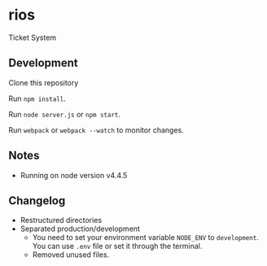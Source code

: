 # rios
Ticket System

## Development

Clone this repository

Run `npm install`.

Run `node server.js` or `npm start`.

Run `webpack` or `webpack --watch` to monitor changes.


## Notes

* Running on node version v4.4.5

## Changelog

* Restructured directories
* Separated production/development
    * You need to set your environment variable `NODE_ENV` to `development`. You can use `.env` file or set it through the terminal.
    * Removed unused files.
